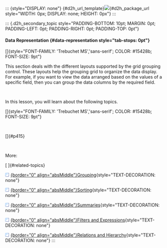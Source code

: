 ::: {style="DISPLAY: none"}
[](ms-xhelp:///?Id=d2h_url_template){#d2h_url_template}![](!package_url!){#d2h_package_url style="WIDTH: 0px; DISPLAY: none; HEIGHT: 0px"}
:::

::: {.d2h_secondary_topic style="PADDING-BOTTOM: 10pt; MARGIN: 0pt; PADDING-LEFT: 0pt; PADDING-RIGHT: 0pt; PADDING-TOP: 0pt"}
#### Data Representation {#data-representation style="tab-stops: 0pt"}

[]{style="FONT-FAMILY: 'Trebuchet MS','sans-serif'; COLOR: #15428b; FONT-SIZE: 9pt"} 

This section deals with the different layouts supported by the grid grouping control. These layouts help the grouping grid to organize the data display. For example, if you want to view the data arranged based on the values of a specific field, then you can group the data columns by the required field.

 

In this lesson, you will learn about the following topics.

[]{style="FONT-FAMILY: 'Trebuchet MS','sans-serif'; COLOR: #15428b; FONT-SIZE: 9pt"} 

 

[]{#p415} 

 

More:

[ ]{#related-topics}

[![](button.gif){border="0" align="absMiddle"}Grouping](ms-xhelp:///?Id=dd2fed06-6734-4914-b92f-c20557d1312f){style="TEXT-DECORATION: none"}

[![](button.gif){border="0" align="absMiddle"}Sorting](ms-xhelp:///?Id=22f7b4db-b881-49ba-bb92-7e4f39850812){style="TEXT-DECORATION: none"}

[![](button.gif){border="0" align="absMiddle"}Summaries](ms-xhelp:///?Id=deea1189-b7b6-4231-9962-64d0fa50a9fd){style="TEXT-DECORATION: none"}

[![](button.gif){border="0" align="absMiddle"}Filters and Expressions](ms-xhelp:///?Id=8a56dfe2-e531-49de-bea8-21f49676a813){style="TEXT-DECORATION: none"}

[![](button.gif){border="0" align="absMiddle"}Relations and Hierarchy](ms-xhelp:///?Id=fb5c9be3-b478-4eb6-80a3-c4f447775a2b){style="TEXT-DECORATION: none"}
:::
